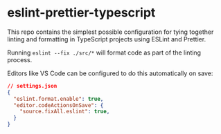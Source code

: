 # eslint-prettier-typescript

This repo contains the simplest possible configuration for tying together linting and formatting in TypeScript projects using ESLint and Prettier.

Running `eslint --fix ./src/*` will format code as part of the linting process.

Editors like VS Code can be configured to do this automatically on save:

```json
// settings.json
{
  "eslint.format.enable": true,
  "editor.codeActionsOnSave": {
    "source.fixAll.eslint": true,
  }
}
```